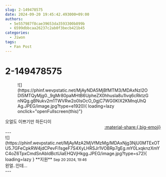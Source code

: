 ```yaml
---
slug: 2-149478575
date: 2024-09-20 19:45:42.493000+09:00
authors:
  - 5e557987f8cae39653da3593300b899b
  - 6599dbbcaa26237c2ab0f3becb421b45
categories:
  - Jiwon
tags:
  - Fan Post
---
```


# 2-149478575

<div class="post-container" markdown="1">
<div class="content-container md-sidebar__scrollwrap" markdown="1">


<figure markdown="1">
![](https://phinf.wevpstatic.net/MjAyNDA5MjBfMTM3/MDAxNzI2ODI5MTQyMjg0._9gMr80paMHtB6UpheZX0hhusla8u1lvq6cRktzGnNQg.gBNukv2m1TWVRw2o0IsOcO_0gjC7WG0KIX2KMnqUhQAg.JPEG/image.jpg?type=e1920){ loading=lazy onclick="openFullscreen(this)"}
</figure>
오얼도 이쁘기만 하든디이

</div>
</div>

<div style="text-align: right;" markdown="1">
<a href="https://weverse.io/fromis9/fanpost/2-149478575" style="text-align: right;">:material-share:{.big-emoji}</a>
</div>
---

<div class="comments-container md-sidebar__scrollwrap" markdown="1">
<div class="comment" markdown="1">
<div class='id-container' markdown="1">
![](https://phinf.wevpstatic.net/MjAyMzA2MjVfMzMg/MDAxNjg3NjU0MTExOTU5.7GFeCpkRW4jdCPevFi1sgeF7S4XyLHRSJr1VOBRp7gEg.mY0LxqknzXmYC4oZ6TpxCmdSnAbldBctUiaEHQVjHkgg.JPEG/image.jpg?type=s72){ loading=lazy }
**<span class="artist">지원</span>** <small>Sep 20 2024, 19:46</small><br>
</div>
<div class='comment-body' markdown="1">
왼얼..인데…
</div>
</div>
</div>
---
